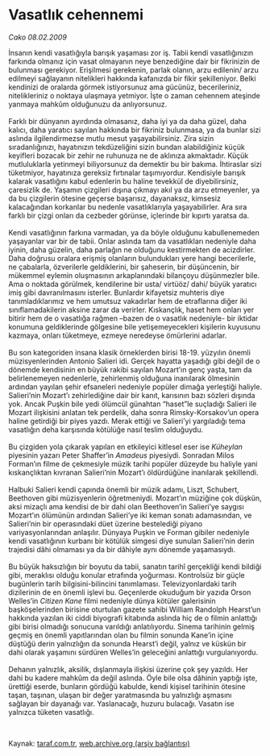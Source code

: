 # Vasatlık cehennemi

*Cako 08.02.2009*

<div class="taraf_structure_2col_1zq">
<div class="margen_n">



 <p>İnsanın kendi vasatlığıyla barışık yaşaması zor iş. Tabii kendi vasatlığınızın farkında olmanız için vasat olmayanın neye benzediğine dair bir fikrinizin de bulunması gerekiyor. Erişilmesi gerekenin, parlak olanın, arzu edilenin/ arzu edilmeyi sağlayanın nitelikleri hakkında kafanızda bir fikir şekilleniyor. Belki kendinizi de oralarda görmek istiyorsunuz ama gücünüz, becerileriniz, nitelikleriniz o noktaya ulaşmaya yetmiyor. İşte o zaman cehennem ateşinde yanmaya mahkûm olduğunuzu da anlıyorsunuz. <br/><br/>Farklı bir dünyanın ayırdında olmasanız, daha iyi ya da daha güzel, daha kalıcı, daha yaratıcı sayılan hakkında bir fikriniz bulunmasa, ya da bunlar sizi aslında ilgilendirmezse mutlu mesut yaşayabilirsiniz. Zira sizin sıradanlığınızı, hayatınızın tekdüzeliğini sizin bundan alabildiğiniz küçük keyifleri bozacak bir zehir ne ruhunuza ne de aklınıza akmaktadır. Küçük mutluluklarla yetinmeyi biliyorsunuz da demektir bu bir bakıma. İhtiraslar sizi tüketmiyor, hayatınıza gereksiz fırtınalar taşımıyordur. Kendisiyle barışık kalarak vasatlığını kabul edenlerin bu haline tevekkül de diyebilirsiniz, çaresizlik de. Yaşamın çizgileri dışına çıkmayı akıl ya da arzu etmeyenler, ya da bu çizgilerin ötesine geçerse başarısız, dayanaksız, kimsesiz kalacağından korkanlar bu nedenle vasatlıklarıyla yaşayabilirler. Ara sıra farklı bir çizgi onları da cezbeder görünse, içlerinde bir kıpırtı yaratsa da. <br/><br/>Kendi vasatlığının farkına varmadan, ya da böyle olduğunu kabullenemeden yaşayanlar var bir de tabii. Onlar aslında tam da vasatlıkları nedeniyle daha iyinin, daha güzelin, daha parlağın ne olduğunu kestirmekten de acizdirler. Daha doğrusu oralara erişmiş olanların bulundukları yere hangi becerilerle, ne çabalarla, özverilerle geldiklerini, bir şaheserin, bir düşüncenin, bir mükemmel eylemin oluşmasının arkaplanındaki bilançoyu düşünmezler bile. Ama o noktada görülmek, kendilerine bir usta/ virtüöz/ dahi/ büyük yaratıcı imiş gibi davranılmasını isterler. Bunlardır kifayetsiz muhteris diye tanımladıklarımız ve hem umutsuz vakadırlar hem de etraflarına diğer iki sınıflamadakilerin aksine zarar da verirler. Kıskançlık, haset hem onları yer bitirir hem de o vasatlığa rağmen –bazen de o vasatlık nedeniyle- bir iktidar konumuna geldiklerinde gölgesine bile yetişemeyecekleri kişilerin kuyusunu kazmaya, onları tüketmeye, ezmeye neredeyse ömürlerini adarlar. <br/><br/>Bu son kategoriden insana klasik örneklerden birisi 18-19. yüzyılın önemli müzisyenlerinden Antonio Salieri idi. Gerçek hayatta yaşadığı gibi değil de o dönemde kendisinin en büyük rakibi sayılan Mozart’ın genç yaşta, tam da belirlenemeyen nedenlerle, zehirlenmiş olduğuna inanılarak ölmesinin ardından yayılan şehir efsaneleri nedeniyle popüler dimağa yerleştiği haliyle. Salieri’nin Mozart’ı zehirlediğine dair bir kanıt, karısının bazı sözleri dışında yok. Ancak Puşkin bile yedi ölümcül günahtan “haset”le suçladığı Salieri ile Mozart ilişkisini anlatan tek perdelik, daha sonra Rimsky-Korsakov’un opera haline getirdiği bir piyes yazdı. Merak ettiği ve Salieri’yi yargıladığı tema vasatlığın deha karşısında kötülüğe nasıl teslim olduğuydu. <br/><br/>Bu çizgiden yola çıkarak yapılan en etkileyici kitlesel eser ise <i>Küheylan</i> piyesinin yazarı Peter Shaffer’in <i>Amadeus</i> piyesiydi. Sonradan Milos Forman’ın filme de çekmesiyle müzik tarihi popüler düzeyde bu haliyle yani kıskançlıktan kıvranan Salieri’nin Mozart’ı öldürdüğüne inanılarak şekillendi. <br/><br/>Halbuki Salieri kendi çapında önemli bir müzik adamı, Liszt, Schubert, Beethoven gibi müzisyenlerin öğretmeniydi. Mozart’ın müziğine çok düşkün, aksi mizaçlı ama kendisi de bir dahi olan Beethoven’in Salieri’ye saygısı Mozart’ın ölümünün ardından Salieri’ye iki keman sonatı adamasından, ve Salieri’nin bir operasındaki düet üzerine bestelediği piyano variyasyonlarından anlaşılır. Dünyaya Puşkin ve Forman gibiler nedeniyle kendi vasatlığının kurbanı bir kötülük simgesi diye sunulan Salieri’nin derin trajedisi dâhi olmaması ya da bir dâhiyle aynı dönemde yaşamasıydı. <br/><br/>Bu büyük haksızlığın bir boyutu da tabii, sanatın tarihî gerçekliği kendi bildiği gibi, meraklısı olduğu konular etrafında yoğurması. Kontrolsüz bir güçle bugünlerin tarih bilgisini-bilincini tanımlaması. Televizyonlardaki tarih dizilerinin de en önemli işlevi bu. Geçenlerde okuduğum bir yazıda Orson Welles’in <i>Citizen Kane</i> filmi nedeniyle dünya kötüler galerisinin başköşelerinden birisine oturtulan gazete sahibi William Randolph Hearst’un hakkında yazılan iki ciddi biyografi kitabında aslında hiç de o filmin anlattığı gibi birisi olmadığı sonucuna varıldığı anlatılıyordu. Sinema tarihinin gelmiş geçmiş en önemli yapıtlarından olan bu filmin sonunda Kane’in içine düştüğü derin yalnızlığın da sonunda Hearst’i değil, yalnız ve küskün bir dahi olarak yaşamını sürdüren Welles’in geleceğini anlattığı vurgulanıyordu. <br/><br/>Dehanın yalnızlık, aksilik, dışlanmayla ilişkisi üzerine çok şey yazıldı. Her dahi bu kadere mahkûm da değil aslında. Öyle bile olsa dâhinin yaptığı işte, ürettiği eserde, bunların gördüğü kabulde, kendi kişisel tarihinin ötesine taşan, taşınan, ulaşan bir değer yaratmasında bu yalnızlığı aşmasını sağlayan bir dayanağı var. Yaslanacağı, huzuru bulacağı. Vasatın ise yalnızca tüketen vasatlığı.</p>

<br/>


<div id="taraf_not">
</div>

</div>


</div>

Kaynak: [taraf.com.tr](http://www.taraf.com.tr:80/makale/3933.htm), [web.archive.org (arşiv bağlantısı)](http://web.archive.org/web/20090226213421/http://www.taraf.com.tr:80/makale/3933.htm)
